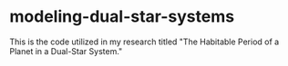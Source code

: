 # modeling-dual-star-systems
This is the code utilized in my research titled "The Habitable Period of a Planet in a Dual-Star System."
